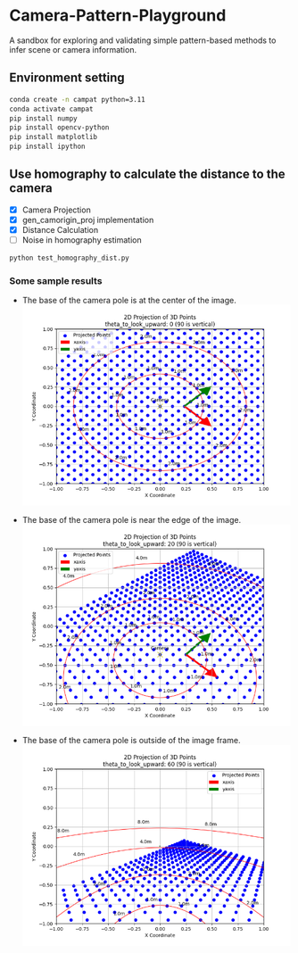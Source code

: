 # Camera-Pattern-Playground

A sandbox for exploring and validating simple pattern-based methods to infer scene or camera information.

## Environment setting

```bash
conda create -n campat python=3.11
conda activate campat
pip install numpy
pip install opencv-python
pip install matplotlib
pip install ipython
```

## Use homography to calculate the distance to the camera

- [x] Camera Projection
- [x] gen_camorigin_proj implementation
- [x] Distance Calculation
- [ ] Noise in homography estimation

```bash
python test_homography_dist.py
```

### Some sample results

* The base of the camera pole is at the center of the image.
![deg0](example_0.png)

* The base of the camera pole is near the edge of the image.
![deg20](example_20.png)

* The base of the camera pole is outside of the image frame.
![deg60](example_60.png)